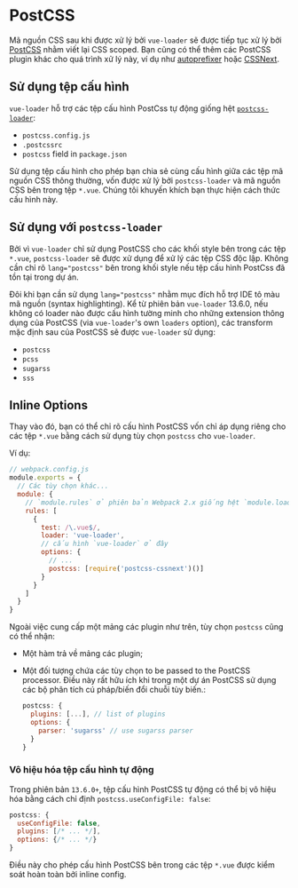 # PostCSS

Mã nguồn CSS sau khi được xử lý bởi `vue-loader` sẽ được tiếp tục xử lý bởi [PostCSS](https://github.com/postcss/postcss) nhằm viết lại CSS scoped. Bạn cũng có thể thêm các PostCSS plugin khác cho quá trình xử lý này, ví dụ như [autoprefixer](https://github.com/postcss/autoprefixer) hoặc [CSSNext](http://cssnext.io/).

## Sử dụng tệp cấu hình

`vue-loader` hỗ trợ các tệp cấu hình PostCss tự động giống hệt [`postcss-loader`](https://github.com/postcss/postcss-loader#usage):

- `postcss.config.js`
- `.postcssrc`
- `postcss` field in `package.json`

Sử dụng tệp cấu hình cho phép bạn chia sẻ cùng cấu hình giữa các tệp mã nguồn CSS thông thường, vốn được xử lý bởi `postcss-loader` và mã nguồn CSS bên trong tệp `*.vue`. Chúng tôi khuyến khích bạn thực hiện cách thức cấu hình này.

## Sử dụng với `postcss-loader`

Bởi vì `vue-loader` chỉ sử dụng PostCSS cho các khối style bên trong các tệp `*.vue`, `postcss-loader` sẽ được xử dụng để xử lý các tệp CSS độc lập. Không cần chỉ rõ `lang="postcss"` bên trong khối style nếu tệp cấu hình PostCss đã tồn tại trong dự án.

Đôi khi bạn cần sử dụng `lang="postcss"` nhằm mục đích hỗ trợ IDE tô màu mã nguồn (syntax highlighting). Kể từ phiên bản `vue-loader` 13.6.0, nếu không có loader nào được cấu hình tường minh cho những extension thông dụng của PostCSS (via `vue-loader`'s own `loaders` option), các transform mặc định sau của PostCSS sẽ được `vue-loader` sử dụng:

- `postcss`
- `pcss`
- `sugarss`
- `sss`

## Inline Options

Thay vào đó, bạn có thể chỉ rõ cấu hình PostCSS vốn chỉ áp dụng riêng cho các tệp `*.vue` bằng cách sử dụng tùy chọn `postcss` cho `vue-loader`.

Ví dụ:

``` js
// webpack.config.js
module.exports = {
  // Các tùy chọn khác...
  module: {
    // `module.rules` ở phiên bản Webpack 2.x giống hệt `module.loaders` ở phiên bản 1.x
    rules: [
      {
        test: /\.vue$/,
        loader: 'vue-loader',
        // cấu hình `vue-loader` ở đây
        options: {
          // ...
          postcss: [require('postcss-cssnext')()]
        }
      }
    ]
  }
}
```

Ngoài việc cung cấp một mảng các plugin như trên, tùy chọn `postcss` cũng có thể nhận:

- Một hàm trả về mảng các plugin;

- Một đối tượng chứa các tùy chọn to be passed to the PostCSS processor. Điều này rất hữu ích khi trong một dự án PostCSS sử dụng các bộ phân tích cú pháp/biến đổi chuỗi tùy biến.:

  ``` js
  postcss: {
    plugins: [...], // list of plugins
    options: {
      parser: 'sugarss' // use sugarss parser
    }
  }
  ```

### Vô hiệu hóa tệp cấu hình tự động

Trong phiên bản `13.6.0+`, tệp cấu hình PostCSS tự động có thể bị vô hiệu hóa bằng cách chỉ định `postcss.useConfigFile: false`:

``` js
postcss: {
  useConfigFile: false,
  plugins: [/* ... */],
  options: {/* ... */}
}
```

Điều này cho phép cấu hình PostCSS bên trong các tệp `*.vue` được kiểm soát hoàn toàn bởi inline config.
